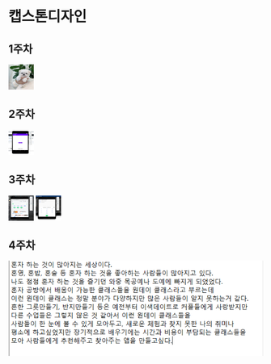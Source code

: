 # 캡스톤디자인 


## 1주차
<img width="50" height="50" src="./png/gang.jfif"></img>

## 2주차 

<img width="50" height="50" src="./png/Android_1.PNG"></img>

## 3주차
<img width="50" height="50" src="./png/Android_2.PNG"></img>
<img width="50" height="50" src="./png/Android_3.PNG"></img>

## 4주차
<img width="" height="" src="./png/Android_4.PNG"></img>

